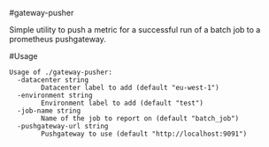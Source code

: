 #gateway-pusher

Simple utility to push a metric for a successful run of a batch job to a prometheus pushgateway.

#Usage
```
Usage of ./gateway-pusher:
  -datacenter string
    	Datacenter label to add (default "eu-west-1")
  -environment string
    	Environment label to add (default "test")
  -job-name string
    	Name of the job to report on (default "batch_job")
  -pushgateway-url string
    	Pushgateway to use (default "http://localhost:9091")
```
